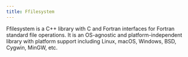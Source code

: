 ```yaml
---
title: Ffilesystem
---
```


Ffilesystem is a C++ library with C and Fortran interfaces for Fortran standard file operations.
It is an OS-agnostic and platform-independent library with platform support including Linux, macOS, Windows, BSD, Cygwin, MinGW, etc.
